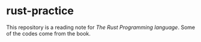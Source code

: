 # rust-practice

This repository is a reading note for *The Rust Programming language*.
Some of the codes come from the book.

